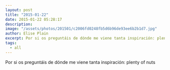 ```yaml
---
layout: post
title: "2015-01-22"
date: 2015-01-22 05:28:17
description: 
image: "/assets/photos/201501/c2006fd0248fb5d6b96de93ee6b2b1d7.jpg"
author: Elise Plain
excerpt: Por si os preguntáis de dónde me viene tanta inspiración: plenty of nuts
tags: 
  - all
---
```


Por si os preguntáis de dónde me viene tanta inspiración: plenty of nuts
<p></p>
